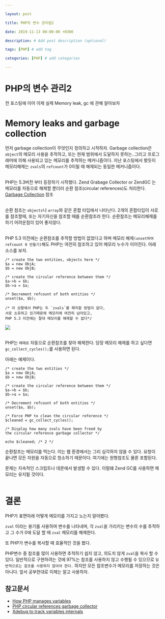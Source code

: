 ```yaml
---

layout: post

title: PHP의 변수 관리법2

date: 2019-11-13 00:00:00 +0300

description: # Add post description (optional)

tags: [PHP] # add tag

categories: [PHP] # add categories

---
```

# PHP의 변수 관리2

전 포스팅에 이어 이제 실제 Memory leak, gc 에 관해 알아보자

# Memory leaks and garbage collection
먼저 garbage collection이 무엇인지 정의하고 시작하자. Garbage collection은 `object`의 메모리 사용을 추적하고, 또는 현재 범위에서 도달하지 못하는..그리고 프로그래머에 의해 사용되고 있는 메모리를 추적하는 메커니즘이다. 지난 포스팅에서 봤듯이 메모리해제는 `zvals`의 `refcount`가 0이될 때 해제되는 동일한 메커니즘이다.<br><br>

PHP는 5.3버전 부터 등장하기 시작했다. Zend Grabage Collector or ZendGC 는 메모리를 자동으로 해제할 뿐더러 순환 참조(circular references)도 처리한다. [Garbage Collection](https://www.php.net/gc) 참조<br><br>

순환 참조는 `objects`나 `array`와 같은 혼합 타입에서 나타난다. 2개의 혼합타입이 서로를 참조할때, 또는 자기자신을 참조할 때를 순환참조라 한다. 순환참조는 메모리해제를 하기 어려운점이 있어 좋지않다.<br><br>

PHP 5.3 이전에는 순환참조를 추적할 방법이 없었다고 하며 메모리 해제`(unset하여 refcount 0 만들기)`해도 PHP는 여전히  참조하고 있어 메모리 누수가 이어진다. 아래 소스를 보자.<br>
```
/* create the two entities, objects here */
$a = new ObjA;
$b = new ObjB;

/* create the circular reference between them */
$a->b = $b;
$b->a = $a;

/* Decrement refcount of both entities */
unset($a, $b);

/* 이 상황에서 PHP는 두 `zvals`를 패치할 방법이 없다,
서로 소유하고 있기때문에 메모리에 여전히 남아있고,
PHP 5.3 이전에는 절대 메모리를 해제할 수 없다*/
```

![](https://papion93.github.io/img/pauli_variables11_custom_0.png)<br><br>

PHP는 `때때로` 자동으로 순환참조를 찾아 해제한다. 당장 메모리 해제를 하고 싶다면 `gc_collect_cycles();`를 사용하면 된다.<br>

아래는 예제이다.<br>

```
/* create the two entities */
$a = new ObjA;
$b = new ObjB;

/* create the circular reference between them */
$a->b = $b;
$b->a = $a;

/* Decrement refcount of both entities */
unset($a, $b);

/* Force PHP to clean the circular reference */
$cleaned = gc_collect_cycles();

/* Display how many zvals have been freed by
the circular reference garbage collector */

echo $cleaned; /* 2 */
```

순환참조는 메모리를 먹는다. 이는 웹 환경에서는 그리 심각하지 않을 수 있다. 요청이 끝나면 모든 자원을 자동으로 청소하기 때문이다. 여기에는 원형참조도 물론 포함된다.<br>

문제는 지속적인 스크립트나 데몬에서 발생할 수 있다. 이럴떄 Zend GC를 사용하면 메모리는 유지될 것이다.<br><br>

# 결론

PHP가 표면아래 어떻게 메모리를 가지고 노는지 알아봤다.

`zval` 이라는 용기를 사용하여 변수를 나타내며, 각 `zval`을 가리키는 변수의 수를 추적하고 그 수가 0에 도달 할 때 `zval` 메모리를 해제한다.

또 PHP가 변수를 복사할 때 효율적인 것을 봤다.

PHP변수 중 참조를 많이 사용하면 추적하기 쉽지 않고, 의도치 않게 `zval`을 복사 할 수 있다. 일반적으로 구현하려는 것에 97%는 참조를 사용하지 않고 수행될 수 있으므로 `일반적으로는 참조를 사용하지 않아야 한다.` 하지만 모든 참조변수가 메모리를 저장하는 것은 아니다. 앞서 공부한대로 이제는 알고 사용하자.


## 참고문서
- [How PHP manages variables](https://entwickler.de/webandphp/how-php-manages-variables-125644.html)
- [PHP circular references garbage collector](https://www.php.net/gc)
- [Xdebug to track variables internals](https://xdebug.org/)
